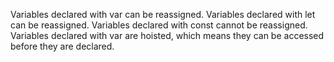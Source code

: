 Variables declared with var can be reassigned. Variables declared with let can be reassigned. Variables declared with const cannot be reassigned. Variables declared with var are hoisted, which means they can be accessed before they are declared.
